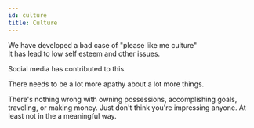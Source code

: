 ```yaml
---
id: culture
title: Culture
---
```


We have developed a bad case of "please like me culture"  
It has lead to low self esteem and other issues.  

Social media has contributed to this.  

There needs to be a lot more apathy about a lot more things.  

There's nothing wrong with owning possessions, accomplishing goals, traveling, or making money. Just don't think you're impressing anyone. At least not in the a meaningful way.  
